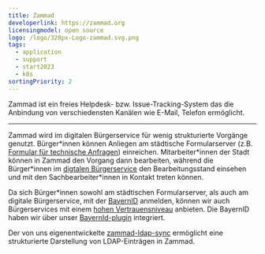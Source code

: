```yaml
---
title: Zammad
developerlink: https://zammad.org
licensingmodel: open source
logo: /logo/320px-Logo-zammad.svg.png
tags:
  - application
  - support
  - start2023
  - k8s
sortingPriority: 2
---
```


Zammad ist ein freies Helpdesk- bzw. Issue-Tracking-System das die Anbindung von verschiedensten Kanälen wie E-Mail, Telefon ermöglicht.

---

Zammad wird im digitalen Bürgerservice für wenig strukturierte Vorgänge genutzt.
Bürger\*innen können Anliegen am städtische Formularserver (z.B. [Formular für technische Anfragen](https://service.muenchen.de/intelliform/forms/01/01/01/supportformular/index)) einreichen.
Mitarbeiter\*innen der Stadt können in Zammad den Vorgang dann bearbeiten, während die Bürger\*innen im [digtalen Bürgerservice](https://stadt.muenchen.de/buergerservice/anliegen/detailAnliegen.html) den Bearbeitungsstand einsehen und mit den Sachbearbeiter\*innen in Kontakt treten können.

Da sich Bürger\*innen sowohl am städtischen Formularserver, als auch am digitale Bürgerservice, mit der [BayernID](https://id.bayernportal.de/de/) anmelden, können wir auch Bürgerservices mit einem [hohen Vertrauensniveau](https://www.bsi.bund.de/DE/Themen/Oeffentliche-Verwaltung/eIDAS-Verordnung/Elektronische-Identifizierung/elektronische-identifizierung_node.html) anbieten.
Die BayernID haben wir über unser [BayernId-plugin](./bayernid-plugin.html) integriert.

Der von uns eigenentwickelte [zammad-ldap-sync](https://github.com/it-at-m/zammad-ldap-sync) ermöglicht eine strukturierte Darstellung von LDAP-Einträgen in Zammad.
